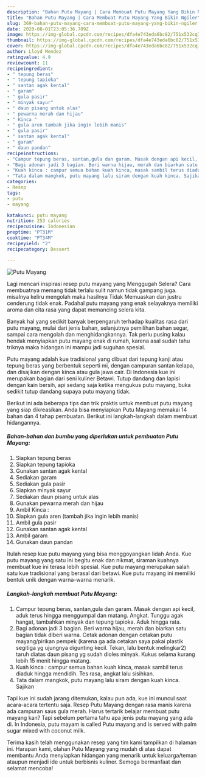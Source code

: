 ```yaml
---
description: "Bahan Putu Mayang | Cara Membuat Putu Mayang Yang Bikin Ngiler"
title: "Bahan Putu Mayang | Cara Membuat Putu Mayang Yang Bikin Ngiler"
slug: 369-bahan-putu-mayang-cara-membuat-putu-mayang-yang-bikin-ngiler
date: 2020-08-01T23:05:36.709Z
image: https://img-global.cpcdn.com/recipes/dfa4e743eda6bc82/751x532cq70/putu-mayang-foto-resep-utama.jpg
thumbnail: https://img-global.cpcdn.com/recipes/dfa4e743eda6bc82/751x532cq70/putu-mayang-foto-resep-utama.jpg
cover: https://img-global.cpcdn.com/recipes/dfa4e743eda6bc82/751x532cq70/putu-mayang-foto-resep-utama.jpg
author: Lloyd Mendez
ratingvalue: 4.9
reviewcount: 11
recipeingredient:
- " tepung beras"
- " tepung tapioka"
- " santan agak kental"
- " garam"
- " gula pasir"
- " minyak sayur"
- " daun pisang untuk alas"
- " pewarna merah dan hijau"
- " Kinca "
- " gula aren tambah jika ingin lebih manis"
- " gula pasir"
- " santan agak kental"
- " garam"
- " daun pandan"
recipeinstructions:
- "Campur tepung beras, santan,gula dan garam. Masak dengan api kecil, aduk terus hingga menggumpal dan matang. Angkat. Tunggu agak hangat, tambahkan minyak dan tepung tapioka. Aduk hingga rata."
- "Bagi adonan jadi 3 bagian. Beri warna hijau, merah dan biarkan satu bagian tidak diberi warna. Cetak adonan dengan cetakan putu mayang/pirikan pempek (karena ga ada cetakan saya pakai plastik segitiga yg ujungnya digunting kecil. Tekan, lalu bentuk melingkar2) taruh diatas daun pisang yg sudah dioles minyak. Kukus selama kurang lebih 15 menit hingga matang."
- "Kuah kinca : campur semua bahan kuah kinca, masak sambil terus diaduk hingga mendidih. Tes rasa, angkat lalu sisihkan."
- "Tata dalam mangkok, putu mayang lalu siram dengan kuah kinca. Sajikan"
categories:
- Resep
tags:
- putu
- mayang

katakunci: putu mayang 
nutrition: 253 calories
recipecuisine: Indonesian
preptime: "PT31M"
cooktime: "PT34M"
recipeyield: "2"
recipecategory: Dessert

---
```



![Putu Mayang](https://img-global.cpcdn.com/recipes/dfa4e743eda6bc82/751x532cq70/putu-mayang-foto-resep-utama.jpg)

Lagi mencari inspirasi resep putu mayang yang Menggugah Selera? Cara membuatnya memang tidak terlalu sulit namun tidak gampang juga. misalnya keliru mengolah maka hasilnya Tidak Memuaskan dan justru cenderung tidak enak. Padahal putu mayang yang enak selayaknya memiliki aroma dan cita rasa yang dapat memancing selera kita.

Banyak hal yang sedikit banyak berpengaruh terhadap kualitas rasa dari putu mayang, mulai dari jenis bahan, selanjutnya pemilihan bahan segar, sampai cara mengolah dan menghidangkannya. Tak perlu pusing kalau hendak menyiapkan putu mayang enak di rumah, karena asal sudah tahu triknya maka hidangan ini mampu jadi suguhan spesial.

Putu mayang adalah kue tradisional yang dibuat dari tepung kanji atau tepung beras yang berbentuk seperti mi, dengan campuran santan kelapa, dan disajikan dengan kinca atau gula jawa cair. Di Indonesia kue ini merupakan bagian dari seni kuliner Betawi. Tutup dandang dan lapisi dengan kain bersih, api sedang saja ketika mengukus putu mayang, buka sedikit tutup dandang supaya putu mayang tidak.


Berikut ini ada beberapa tips dan trik praktis untuk membuat putu mayang yang siap dikreasikan. Anda bisa menyiapkan Putu Mayang memakai 14 bahan dan 4 tahap pembuatan. Berikut ini langkah-langkah dalam membuat hidangannya.

<!--inarticleads1-->

##### Bahan-bahan dan bumbu yang diperlukan untuk pembuatan Putu Mayang:

1. Siapkan  tepung beras
1. Siapkan  tepung tapioka
1. Gunakan  santan agak kental
1. Sediakan  garam
1. Sediakan  gula pasir
1. Siapkan  minyak sayur
1. Sediakan  daun pisang untuk alas
1. Gunakan  pewarna merah dan hijau
1. Ambil  Kinca :
1. Siapkan  gula aren (tambah jika ingin lebih manis)
1. Ambil  gula pasir
1. Gunakan  santan agak kental
1. Ambil  garam
1. Gunakan  daun pandan


Itulah resep kue putu mayang yang bisa menggoyangkan lidah Anda. Kue putu mayang yang satu ini begitu enak dan nikmat, siraman kuahnya membuat kue ini terasa lebih spesial. Kue putu mayang merupakan salah satu kue tradisional yang berasal dari betawi. Kue putu mayang ini memiliki bentuk unik dengan warna-warna menarik. 

<!--inarticleads2-->

##### Langkah-langkah membuat Putu Mayang:

1. Campur tepung beras, santan,gula dan garam. Masak dengan api kecil, aduk terus hingga menggumpal dan matang. Angkat. Tunggu agak hangat, tambahkan minyak dan tepung tapioka. Aduk hingga rata.
1. Bagi adonan jadi 3 bagian. Beri warna hijau, merah dan biarkan satu bagian tidak diberi warna. Cetak adonan dengan cetakan putu mayang/pirikan pempek (karena ga ada cetakan saya pakai plastik segitiga yg ujungnya digunting kecil. Tekan, lalu bentuk melingkar2) taruh diatas daun pisang yg sudah dioles minyak. Kukus selama kurang lebih 15 menit hingga matang.
1. Kuah kinca : campur semua bahan kuah kinca, masak sambil terus diaduk hingga mendidih. Tes rasa, angkat lalu sisihkan.
1. Tata dalam mangkok, putu mayang lalu siram dengan kuah kinca. Sajikan


Tapi kue ini sudah jarang ditemukan, kalau pun ada, kue ini muncul saat acara-acara tertentu saja. Resep Putu Mayang dengan rasa manis karena ada campuran saus gula merah. Harus tertarik belajar membuat putu mayang kan? Tapi sebelum pertama tahu apa jenis putu mayang yang ada di. In Indonesia, putu mayam is called Putu mayang and is served with palm sugar mixed with coconut milk. 

Terima kasih telah menggunakan resep yang tim kami tampilkan di halaman ini. Harapan kami, olahan Putu Mayang yang mudah di atas dapat membantu Anda menyiapkan hidangan yang menarik untuk keluarga/teman ataupun menjadi ide untuk berbisnis kuliner. Semoga bermanfaat dan selamat mencoba!

